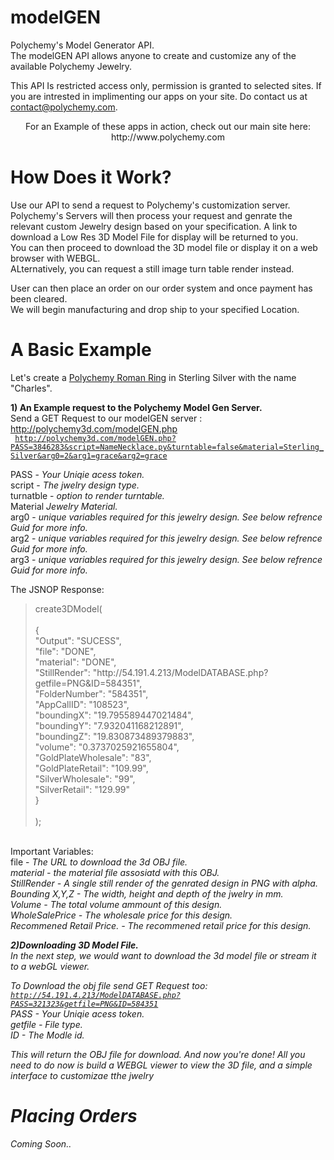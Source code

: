modelGEN
========

Polychemy's Model Generator API. <br>
The modelGEN API allows anyone to create and customize any of the available Polychemy Jewelry.

This API Is restricted access only, permission is granted to selected sites. 
If you are intrested in implimenting our apps on your site. Do contact us at contact@polychemy.com.


<center>
For an Example of these apps in action, check out our main site here:<br>
http://www.polychemy.com
</center>

How Does it Work?
=================
Use our API to send a request to Polychemy's customization server. <br>
Polychemy's Servers will then process your request and genrate the relevant custom Jewelry design based on your specification. A link to download a Low Res 3D Model File for display will be returned to you.<br>
You can then proceed to download the 3D model file or display it on a web browser with WEBGL.<br>
ALternatively, you can request a still image turn table render instead.<br>

User can then place an order on our order system and once payment has been cleared.<br>
We will begin manufacturing and drop ship to your specified Location.


A Basic Example
===========
Let's create a <a href="http://www.polychemy.com/RomanRing.php">Polychemy Roman Ring</a> in Sterling Silver with the name "Charles".<br>

<b>1) An Example request to the Polychemy Model Gen Server.</b><br>
Send a GET Request to our modelGEN server : http://polychemy3d.com/modelGEN.php<br>
<code>
http://polychemy3d.com/modelGEN.php?PASS=3846283&script=NameNecklace.py&turntable=false&material=Sterling_Silver&arg0=2&arg1=grace&arg2=grace
</code>

PASS - <em>Your Uniqie acess token.</em><br>
script - <em>The jwelry design type.</em> <br>
turnatble - <em>option to render turntable.</em> <br>
Material <em>Jewelry Material.</em> <br>
arg0 - <em>unique variables required for this jewelry design. See below refrence Guid for more info.</em><br>
arg2 - <em>unique variables required for this jewelry design. See below refrence Guid for more info.</em><br>
arg3 - <em>unique variables required for this jewelry design. See below refrence Guid for more info.</em><br>

The JSNOP Response:<br>

<blockquote>
create3DModel(<br>
<br>
	{<br>
		"Output": "SUCESS",<br>
		"file": "DONE", <br>
		"material": "DONE", <br>
		"StillRender": "http://54.191.4.213/ModelDATABASE.php?getfile=PNG&ID=584351", <br>
		"FolderNumber": "584351", <br>
		"AppCallID": "108523", <br>			
		"boundingX": "19.795589447021484",<br>
		"boundingY": "7.932041168212891",<br>
		"boundingZ": "19.830873489379883",<br>
		"volume": "0.3737025921655804",<br>
		"GoldPlateWholesale": "83",<br>
		"GoldPlateRetail": "109.99",<br>
		"SilverWholesale": "99",<br>
		"SilverRetail": "129.99"<br>
	}<br>
<br>
);<br>
</blockquote>

<br>
Important Variables:<br>
file - <em>The URL to download the 3d OBJ file.<br>
material - <em>the material file assosiatd with this OBJ.<br>
StillRender - <em>A single still render of the genrated design in PNG with alpha.<br>
Bounding X,Y,Z - <em>The width, height and depth of the jwelry in mm.<br>
Volume - <em>The total volume ammount of this design.<br>
WholeSalePrice - <em>The wholesale price for this design.<br>
Recommened Retail Price. - <em>The recommened retail price for this design.<br>

<b>2)Downloading 3D Model File.</b><br>
In the next step, we would want to download the 3d model file or stream it to a webGL viewer.<br>

To Download the obj file send GET Request too:<br>
<code>http://54.191.4.213/ModelDATABASE.php?PASS=321323&getfile=PNG&ID=584351</code>
<br>
PASS - <em>Your Uniqie acess token.</em><br>
getfile - <em>File type.</em> <br>
ID - <em> The Modle id. </em>

This will return the OBJ file for download.
And now you're done! All you need to do now is build a WEBGL viewer to view the 3D file, and a simple interface to customizae tthe jwelry<br>

Placing Orders
=============
Coming Soon..
